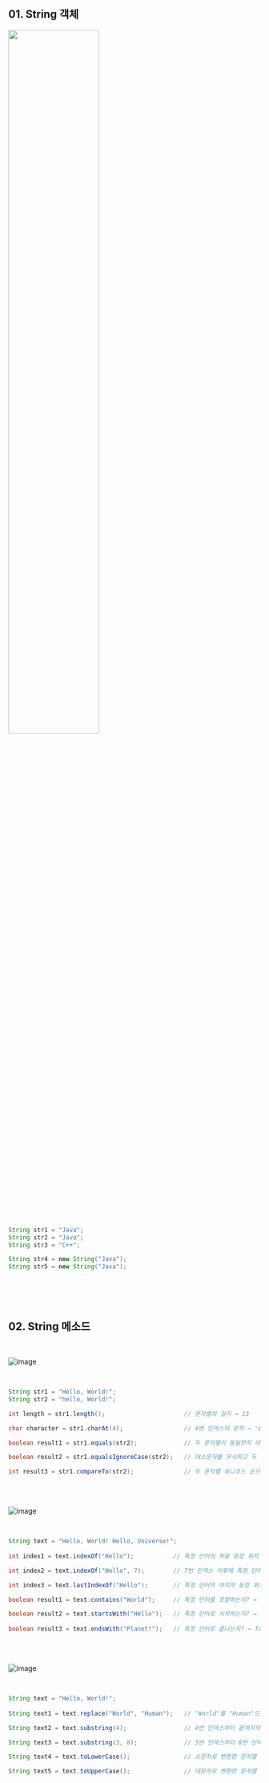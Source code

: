 ## 01. String 객체


<img src="https://github.com/last-child/STUDY_NOTE/assets/98595054/2c664c4d-e21a-4f94-a32f-89cd0cc3482d" width="60%" height="60%">

<br>  
<br>   
<br>   

```java
String str1 = "Java";
String str2 = "Java";
String str3 = "C++";

String str4 = new String("Java");
String str5 = new String("Java");
```

<br>   
<br>   
<br>   

## 02. String 메소드

<br>   

![image](https://github.com/last-child/STUDY_NOTE/assets/98595054/5067e682-2f7d-47b4-9b09-2acb20236a69)

<br>   

```java
String str1 = "Hello, World!";
String str2 = "hello, World!";

int length = str1.length();                      // 문자열의 길이 → 13

char character = str1.charAt(4);                 // 4번 인덱스의 문자 → 'o'

boolean result1 = str1.equals(str2);             // 두 문자열이 동일한지 비교 → false

boolean result2 = str1.equalsIgnoreCase(str2);   // 대소문자를 무시하고 두 문자열이 동일한지 비교 → true

int result3 = str1.compareTo(str2);              // 두 문자열 유니코드 순으로 비교 → 양수
```

<br>   
<br>   

![image](https://github.com/last-child/STUDY_NOTE/assets/98595054/86735af4-24c1-42dd-a869-0883b5583e7b)

<br>   

```java
String text = "Hello, World! Hello, Universe!";
        
int index1 = text.indexOf("Hello");           // 특정 단어의 처음 등장 위치 → 0

int index2 = text.indexOf("Hello", 7);        // 7번 인덱스 이후에 특정 단어의 처음 등장 위치 → 13

int index3 = text.lastIndexOf("Hello");       // 특정 단어의 마지막 등장 위치 → 13

boolean result1 = text.contains("World");     // 특정 단어를 포함하는지? → true

boolean result2 = text.startsWith("Hello");   // 특정 단어로 시작하는지? → true
        
boolean result3 = text.endsWith("Planet!");   // 특정 단어로 끝나는지? → false
```

<br>   
<br>   

![image](https://github.com/last-child/STUDY_NOTE/assets/98595054/9c99dcd3-73bf-4a8e-a0fd-80c395ef8c58)

<br>   

```java
String text = "Hello, World!";
    
String text1 = text.replace("World", "Human");   // "World"를 "Human"으로 치환한 문자열 → "Hello, Human!"

String text2 = text.substring(4);                // 4번 인덱스부터 끝까지의 부분 문자열 → "o, World!"

String text3 = text.substring(3, 8);             // 3번 인덱스부터 8번 인덱스 직전까지의 부분 문자열 → "lo, W"

String text4 = text.toLowerCase();               // 소문자로 변환한 문자열 → "hello, world!"

String text5 = text.toUpperCase();               // 대문자로 변환한 문자열 → "HELLO, WORLD!"
```

<br>   
